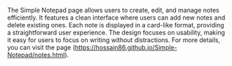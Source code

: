 The Simple Notepad page allows users to create, edit, and manage notes efficiently. 
It features a clean interface where users can add new notes and delete existing ones. 
Each note is displayed in a card-like format, providing a straightforward user experience. 
The design focuses on usability, making it easy for users to focus on writing without distractions. 
For more details, you can visit the page (https://hossain86.github.io/Simple-Notepad/notes.html).
